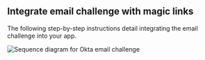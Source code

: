## Integrate email challenge with magic links

The following step-by-step instructions detail integrating the email challenge into your app.

<div class="common-image-format">

![Sequence diagram for Okta email challenge](/img/authenticators/authenticators-email-magic-link-summary-challenge.png)

</div>
